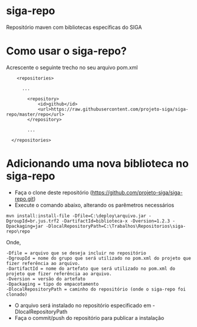 # siga-repo
Repositório maven com bibliotecas específicas do SIGA


# Como usar o siga-repo?

Acrescente o seguinte trecho no seu arquivo pom.xml

```
	<repositories>
	
	  ... 
		
		<repository>
			<id>github</id>
			<url>https://raw.githubusercontent.com/projeto-siga/siga-repo/master/repo</url>
		</repository>
		
		...
		
  </repositories>
```


# Adicionando uma nova biblioteca no siga-repo

* Faça o clone deste repositório (https://github.com/projeto-siga/siga-repo.git)
* Execute o comando abaixo, alterando os parêmetros necessários

```
mvn install:install-file -Dfile=C:\deploy\arquivo.jar -DgroupId=br.jus.trf2 -DartifactId=biblioteca-x -Dversion=1.2.3 -Dpackaging=jar -DlocalRepositoryPath=C:\Trabalhos\Repositorios\siga-repo\repo
```

Onde,

```
-Dfile = arquivo que se deseja incluir no repositório
-DgroupId = nome do grupo que será utilizado no pom.xml do projeto que fizer referência ao arquivo.
-DartifactId = nome do artefato que será utilizado no pom.xml do projeto que fizer referência ao arquivo.
-Dversion = versão do artefato
-Dpackaging = tipo do empacotamento
-DlocalRepositoryPath = caminho do repositório (onde o siga-repo foi clonado)
```

* O arquivo será instalado no repositório especificado em -DlocalRepositoryPath
* Faça o commit/push do repositório para publicar a instalação




